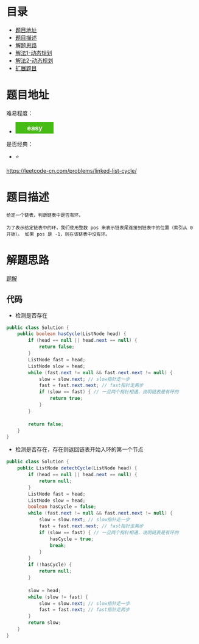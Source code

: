 # 目录
* [题目地址](#题目地址)
* [题目描述](#题目描述)
* [解题思路](#解题思路)
* [解法1-动态规划](#解法1-动态规划)
* [解法2-动态规划](#解法2-动态规划)
* [扩展题目](#扩展题目)



# 题目地址
难易程度：
- ![easy.jpg](../.images/easy.jpg)

是否经典：
- ⭐️

https://leetcode-cn.com/problems/linked-list-cycle/

# 题目描述
```text
给定一个链表，判断链表中是否有环。

为了表示给定链表中的环，我们使用整数 pos 来表示链表尾连接到链表中的位置（索引从 0 开始）。 如果 pos 是 -1，则在该链表中没有环。
```


# 解题思路

[题解](https://www.cnblogs.com/xzwblog/p/7197708.html#_label1_12)

## 代码
- 检测是否存在
```java
public class Solution {
    public boolean hasCycle(ListNode head) {
        if (head == null || head.next == null) {
            return false;
        }
        ListNode fast = head;
        ListNode slow = head;
        while (fast.next != null && fast.next.next != null) {
            slow = slow.next; // slow指针走一步
            fast = fast.next.next; // fast指针走两步
            if (slow == fast) { // 一旦两个指针相遇，说明链表是有环的
                return true;
            }
        }

        return false;
    }
}
```

- 检测是否存在，存在则返回链表开始入环的第一个节点
```java
public class Solution {
    public ListNode detectCycle(ListNode head) {
        if (head == null || head.next == null) {
            return null;
        }
        ListNode fast = head;
        ListNode slow = head;
        boolean hasCycle = false;
        while (fast.next != null && fast.next.next != null) {
            slow = slow.next; // slow指针走一步
            fast = fast.next.next; // fast指针走两步
            if (slow == fast) { // 一旦两个指针相遇，说明链表是有环的
                hasCycle = true;
                break;
            }
        }
        if (!hasCycle) {
            return null;
        }

        slow = head;
        while (slow != fast) {
            slow = slow.next; // slow指针走一步
            fast = fast.next; // fast指针走两步
        }
        return slow;
    }
}
```